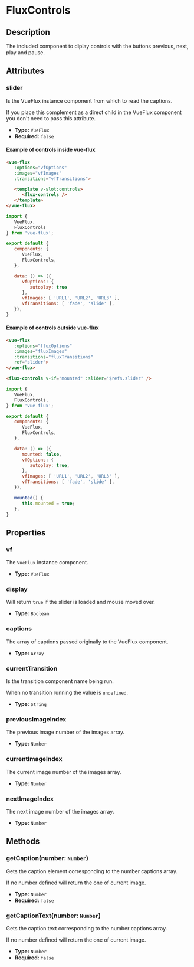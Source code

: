 ---
---

# FluxControls

## Description

The included component to diplay controls with the buttons previous, next, play and pause.

## Attributes

### slider

Is the VueFlux instance component from which to read the captions.

If you place this complement as a direct child in the VueFlux component you don't need to pass this attribute.

- **Type:** `VueFlux`
- **Required:** `false`

#### Example of controls inside vue-flux

``` html
<vue-flux
   :options="vfOptions"
   :images="vfImages"
   :transitions="vfTransitions">

   <template v-slot:controls>
      <flux-controls />
   </template>
</vue-flux>
```

``` js
import {
   VueFlux,
   FluxControls
} from 'vue-flux';

export default {
   components: {
      VueFlux,
      FluxControls,
   },

   data: () => ({
      vfOptions: {
         autoplay: true
      },
      vfImages: [ 'URL1', 'URL2', 'URL3' ],
      vfTransitions: [ 'fade', 'slide' ],
   }),
}
```

#### Example of controls outside vue-flux

``` html
<vue-flux
   :options="fluxOptions"
   :images="fluxImages"
   :transitions="fluxTransitions"
   ref="slider">
</vue-flux>

<flux-controls v-if="mounted" :slider="$refs.slider" />
```

``` js
import {
   VueFlux,
   FluxControls,
} from 'vue-flux';

export default {
   components: {
      VueFlux,
      FluxControls,
   },

   data: () => ({
      mounted: false,
      vfOptions: {
         autoplay: true,
      },
      vfImages: [ 'URL1', 'URL2', 'URL3' ],
      vfTransitions: [ 'fade', 'slide' ],
   }),

   mounted() {
      this.mounted = true;
   },
}
```

## Properties

### vf

The `VueFlux` instance component.

- **Type:** `VueFlux`

### display

Will return `true` if the slider is loaded and mouse moved over.

- **Type:** `Boolean`

### captions

The array of captions passed originally to the VueFlux component.

- **Type:** `Array`

### currentTransition

Is the transition component name being run.

When no transition running the value is `undefined`.

- **Type:** `String`

### previousImageIndex

The previous image number of the images array.

- **Type:** `Number`

### currentImageIndex

The current image number of the images array.

- **Type:** `Number`

### nextImageIndex

The next image number of the images array.

- **Type:** `Number`

## Methods

### getCaption(number: `Number`)

Gets the caption element corresponding to the number captions array.

If no number defined will return the one of current image.

* **Type:** `Number`
* **Required:** `false`

### getCaptionText(number: `Number`)

Gets the caption text corresponding to the number captions array.

If no number defined will return the one of current image.

* **Type:** `Number`
* **Required:** `false`
